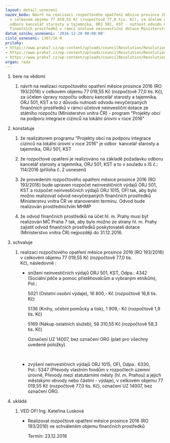 ```yaml
---
layout: detail_usneseni
nazev_bodu: Návrh na realizaci rozpočtového opatření měsíce prosince 2016 (RO 193/2016)
  v celkovém objemu 77 019,55 Kč (rozpočtově 77,0 tis. Kč), za účelem úpravy rozpočtu
  odboru kancelář starosty a tajemníka, ORJ 501, KST - nutnost odvodu nevyčerpaných
  finančních prostředků v rámci účelové neinvestiční dotace Ministerstva vnitra ČR
datum_vzniku_usneseni: '2016-12-20 00:00:00'
cislo_usneseni: 1307/16-R
prilohy:
- https://www.praha7.cz/wp-content/uploads/councilResolution/Resolutions/28449/export/Duvodovazprava~149388.docx
- https://www.praha7.cz/wp-content/uploads/councilResolution/Resolutions/28449/export/internisdeleniofi114vracenidotaceIntegracecizincu2016501~149387.doc
- https://www.praha7.cz/wp-content/uploads/councilResolution/Resolutions/28449/export/export~297035.pdf
organ: rada
---
```

<ol class="urzList_view" id="urzList">
<li class="urzClass1" id=""><span name="1">bere na vědomí</span> 
<ol class="urzOlClass">
<li class="urzClass2" style="TEXT-ALIGN: left" id=""><span><p>návrh na realizaci rozpočtového opatření měsíce prosince 2016 (RO 193/2016) v celkovém objemu 77 019,55 Kč (rozpočtově 77,0 tis. Kč), za účelem úpravy rozpočtu odboru kancelář starosty a tajemníka, ORJ 501, KST a to z důvodu nutnosti odvodu nevyčerpaných finančních prostředků v rámci účelové neinvestiční dotace ze státního rozpočtu (Ministerstvo vnitra ČR) - program "Projekty obcí na podporu integrace cizinců na lokální úrovni v roce 2016"</p></span></li></ol></li>
<li class="urzClass1" id=""><span name="6">konstatuje</span> 
<ol class="urzOlClass">
<li class="urzClass2" style="TEXT-ALIGN: left" id=""><span><p>že realizátorem programu&nbsp;"Projekty obcí na podporu integrace cizinců na lokální úrovni v roce 2016" je odbor&nbsp; kancelář starosty a tajemníka, ORJ 501, KST</p></span></li>
<li class="urzClass2" style="TEXT-ALIGN: left" id=""><span><p>že rozpočtové opatření je realizováno na základě požadavku odboru kancelář starosty a tajemníka, ORJ 501, KST a to v souladu s IS č.: 114/2016 (příloha č. 2 usnesení)</p></span></li>
<li class="urzClass2" style="TEXT-ALIGN: left" id=""><span><p>že&nbsp;provedením rozpočtového opatření měsíce prosince 2016 (RO 193/2016) bude upraven rozpočet neinvestičních výdajů ORJ 501, KST a rozpočet neinvestičních výdajů ORJ 1015, OFI tak, aby bylo možno realizovat odvod nevyčerpaných finančních prostředků Ministerstvu vnitra ČR ve stanoveném termínu. Odvod bude realizován prostřednictvím MHMP</p></span></li>
<li class="urzClass2" style="TEXT-ALIGN: left" id=""><span><p>že odvod finančních prostředků na účet hl. m. Prahy musí být realizován MČ Praha 7&nbsp;tak, aby bylo možno ze strany hl. m. Prahy zajistit&nbsp;odvod finančních prostředků&nbsp;poskytovateli dotace (Ministerstvo vnitra ČR)&nbsp;nejpozději&nbsp;do 31.12.2016.</p></span></li></ol></li>
<li class="urzClass1" id=""><span name="24">schvaluje</span> 
<ol class="urzOlClass">
<li class="urzClass2" style="TEXT-ALIGN: left" id=""><span><p>realizaci rozpočtového opatření měsíce&nbsp;prosince 2016 (RO 193/2016) v celkovém objemu&nbsp;77 019,55 Kč (rozpočtově 77,0 tis. Kč),&nbsp;následovně :</p></span>
<ul class="urzUlClass">
<li class="urzClass3" style="TEXT-ALIGN: left" id=""><span><p>snížení neinvestičních výdajů ORJ 501, KST, Odpa.:&nbsp;4342 (Sociální péče a pomoc přistěhovalcům a vybraným etnikům), Pol.:</p><p>5021 (Ostatní osobní výdaje),&nbsp;16 800,- Kč (rozpočtově 16,8 tis. Kč)</p><p>5136 (Knihy, učební pomůcky a tisk),&nbsp;1 909,- Kč (rozpočtově 1,9 tis. Kč)</p><p>5169 (Nákup ostatních služeb), 58 310,55 Kč (rozpočtově 58,3 tis. Kč)</p><p>Označení UZ 14007, bez označení ORG (platí pro všechny uvedené&nbsp;položky).</p><p>&nbsp;</p></span></li>
<li class="urzClass3" style="TEXT-ALIGN: left" id=""><span><p>zvýšení neinvestičních výdajů ORJ 1015, OFI, Odpa.: 6330, Pol.:&nbsp;5347 (Převody vlastním fondům v rozpočtech územní úrovně, Převody mezi statutárními městy (hl. m. Prahou) a jejich městskými obvody nebo částmi - výdaje), v celkovém objemu 77 019,55 Kč (rozpočtově 77,0 tis. Kč), označení UZ 14007, bez označení ORG.</p></span></li></ul></li></ol></li><li class="urzClass1" id="urzUkoly"><span name="1">ukládá</span><ol class="urzOlClass"><li class="urzClass2"><span><p>VED OFI Ing. Kateřina Lusková</p></span><ul class="urzUlClass"><li class="urzClass3"><span><p>Realizovat rozpočtové opatření měsíce prosince 2016 (RO 193/2016) ve schváleném objemu finančních prostředků</p></span><span class="urzUkolTermin">  Termín:&nbsp;23.12.2016</span></li></ul></li></ol></li>
</ol>